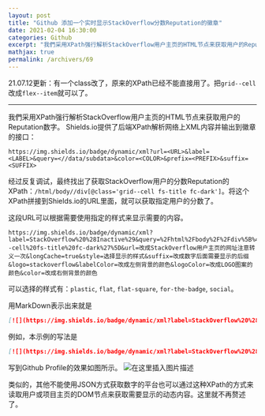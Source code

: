 ```yaml
---
layout: post
title: "Github 添加一个实时显示StackOverflow分数Reputation的徽章"
date: 2021-02-04 16:30:00
categories: Github
excerpt: "我們采用XPath强行解析StackOverflow用户主页的HTML节点来获取用户的Reputation数字。"
mathjax: true
permalink: /archivers/69
---
```


21.07.12更新：有一个class改了，原来的XPath已经不能直接用了。把```grid--cell```改成```flex--item```就可以了。

---

我們采用XPath强行解析StackOverflow用户主页的HTML节点来获取用户的Reputation数字。
Shields.io提供了后端XPath解析网络上XML内容并输出到徽章的接口：
```
https://img.shields.io/badge/dynamic/xml?url=<URL>&label=<LABEL>&query=<//data/subdata>&color=<COLOR>&prefix=<PREFIX>&suffix=<SUFFIX>
```
经过反复调试，最终找出了获取StackOverflow用户的分数Reputation的XPath：```/html/body//div[@class='grid--cell fs-title fc-dark']```。将这个XPath拼接到Shields.io的URL里面，就可以获取指定用户的分数了。

这段URL可以根据需要使用指定的样式来显示需要的内容。
```
https://img.shields.io/badge/dynamic/xml?label=StackOverflow%20%28Inactive%29&query=%2Fhtml%2Fbody%2F%2Fdiv%5B%40class%3D%27grid--cell%20fs-title%20fc-dark%27%5D&url=改成StackOverflow用户主页的网址注意转义一次&longCache=true&style=选择显示的样式&suffix=改成数字后面需要显示的后缀&logo=stackoverflow&labelColor=改成左侧背景的颜色&logoColor=改成LOGO图案的颜色&color=改成右侧背景的颜色
```
可以选择的样式有：```plastic```, ```flat```, ```flat-square```, ```for-the-badge```, ```social```。

用MarkDown表示出来就是
```markdown
[![](https://img.shields.io/badge/dynamic/xml?label=StackOverflow%20%28Inactive%29&query=%2Fhtml%2Fbody%2F%2Fdiv%5B%40class%3D%27grid--cell%20fs-title%20fc-dark%27%5D&url=改成StackOverflow用户主页的网址注意转义一次&longCache=true&style=选择显示的样式&suffix=改成数字后面需要显示的后缀&logo=stackoverflow&labelColor=改成左侧背景的颜色&logoColor=改成LOGO图案的颜色&color=改成右侧背景的颜色)](要链接的StackOverflow用户主页的地址)
```

例如，本示例的写法是
```markdown
[![](https://img.shields.io/badge/dynamic/xml?label=StackOverflow%20%28Inactive%29&query=%2Fhtml%2Fbody%2F%2Fdiv%5B%40class%3D%27grid--cell%20fs-title%20fc-dark%27%5D&url=https%3A%2F%2Fstackoverflow.com%2Fusers%2F14547429%2Fno-5972&longCache=true&style=flat-square&suffix=%20Reputations&logo=stackoverflow&labelColor=f48024&logoColor=white&color=F7A05B)](https://stackoverflow.com/users/14547429/no-5972)
```

写到Github Profile的效果如图所示。
![在这里插入图片描述](https://pic1.xuehuaimg.com/proxy/https://img-blog.csdnimg.cn/20210204162052911.jpeg)


类似的，其他不能使用JSON方式获取数字的平台也可以通过这种XPath的方式来读取用户或项目主页的DOM节点来获取需要显示的动态内容。这里就不再赘述了。